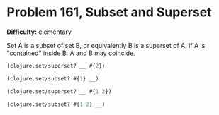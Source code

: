 # Problem 161, Subset and Superset

**Difficulty:** elementary

Set A is a subset of set B, or equivalently B is a superset of A, if A is "contained" inside B. A and B may coincide.

```clj
(clojure.set/superset? __ #{2})
```

```clj
(clojure.set/subset? #{1} __)
```

```clj
(clojure.set/superset? __ #{1 2})
```

```clj
(clojure.set/subset? #{1 2} __)
```
